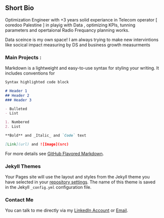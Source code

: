 ## Short Bio

Optimization Engineer with +3 years solid experiance in Telecom operator [ ooredoo Palestine ] in playig with Data , optimizing KPIs, tunning parameters and opertaional Radio Frequancy planning works.


Data sceince is my own space! I am always trying to make new intervintions like socical impact measuring by DS and business growth measurments

### Main Projects :

Markdown is a lightweight and easy-to-use syntax for styling your writing. It includes conventions for

```markdown
Syntax highlighted code block

# Header 1
## Header 2
### Header 3

- Bulleted
- List

1. Numbered
2. List

**Bold** and _Italic_ and `Code` text

[Link](url) and ![Image](src)
```

For more details see [GitHub Flavored Markdown](https://guides.github.com/features/mastering-markdown/).

### Jekyll Themes

Your Pages site will use the layout and styles from the Jekyll theme you have selected in your [repository settings](https://github.com/basemkh94/bkhalaf.github.io/settings). The name of this theme is saved in the Jekyll `_config.yml` configuration file.

### Contact Me

You can talk to me directly via my [LinkedIn Account](https://www.linkedin.com/in/bkhalaf/) or [Email](bkhalaf94@gmail.com).
